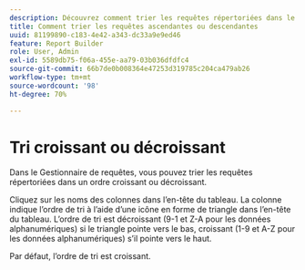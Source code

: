 ```yaml
---
description: Découvrez comment trier les requêtes répertoriées dans le Gestionnaire de requêtes par ordre croissant ou décroissant.
title: Comment trier les requêtes ascendantes ou descendantes
uuid: 81199890-c183-4e42-a343-dc33a9e9ed46
feature: Report Builder
role: User, Admin
exl-id: 5589db75-f06a-455e-aa79-03b036dfdfc4
source-git-commit: 66b7de0b008364e47253d319785c204ca479ab26
workflow-type: tm+mt
source-wordcount: '98'
ht-degree: 70%

---
```


# Tri croissant ou décroissant

Dans le Gestionnaire de requêtes, vous pouvez trier les requêtes répertoriées dans un ordre croissant ou décroissant.

Cliquez sur les noms des colonnes dans l’en-tête du tableau. La colonne indique l’ordre de tri à l’aide d’une icône en forme de triangle dans l’en-tête du tableau. L’ordre de tri est décroissant (9-1 et Z-A pour les données alphanumériques) si le triangle pointe vers le bas, croissant (1-9 et A-Z pour les données alphanumériques) s’il pointe vers le haut.

Par défaut, l’ordre de tri est croissant.
